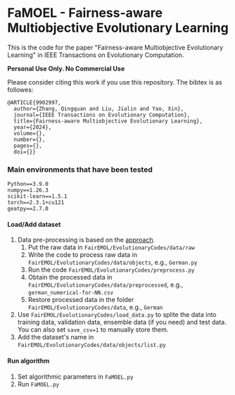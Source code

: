 # FaMOEL - Fairness-aware Multiobjective Evolutionary Learning

This is the code for the paper "Fairness-aware Multiobjective Evolutionary Learning" in IEEE Transactions on Evolutionary Computation. 
<!-- The PDF file is available at the IEEE website. -->

**Personal Use Only. No Commercial Use**

Please consider citing this work if you use this repository. The bibtex is as followes:

````
@ARTICLE{9902997,
  author={Zhang, Qingquan and Liu, Jialin and Yao, Xin},
  journal={IEEE Transactions on Evolutionary Computation}, 
  title={Fairness-aware Multiobjective Evolutionary Learning}, 
  year={2024},
  volume={},
  number={},
  pages={},
  doi={}}
````

### Main environments that have been tested
```
Python==3.9.0
numpy==1.26.3
scikit-learn==1.5.1
torch==2.3.1+cu121
geatpy==2.7.0
```

#### Load/Add dataset
1. Data pre-processing is based on the [approach](https://github.com/algofairness/fairness-comparison).
   1. Put the raw data in `FairEMOL/EvolutionaryCodes/data/raw`
   2. Write the code to process raw data in `FairEMOL/EvolutionaryCodes/data/objects`, e.g., `German.py`
   3. Run the code `FairEMOL/EvolutionaryCodes/preprocess.py` 
   4. Obtain the processed data in `FairEMOL/EvolutionaryCodes/data/preprocessed`, e.g., `german_numerical-for-NN.csv`
   5. Restore processed data in the folder `FairEMOL/EvolutionaryCodes/data`, e.g., `German`
2. Use `FairEMOL/EvolutionaryCodes/load_data.py` to splite the data into training data, validation data, ensemble data (if you need) and test data. You can also set `save_csv=1` to manually store them.
3. Add the dataset's name in `FairEMOL/EvolutionaryCodes/data/objects/list.py`

#### Run algorithm
1. Set algorithmic parameters in `FaMOEL.py`
2. Run `FaMOEL.py`

